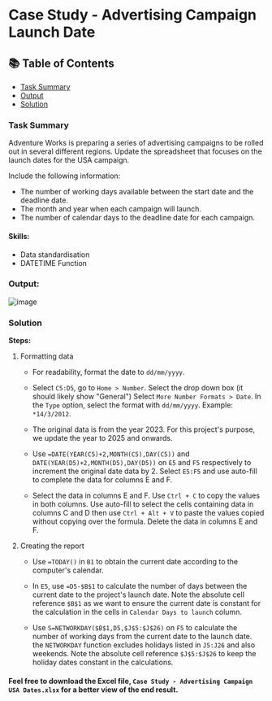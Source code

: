 # Case Study - Advertising Campaign Launch Date
## 📚 Table of Contents
- [Task Summary](#task-summary)
- [Output](#output)
- [Solution](#solution)

### Task Summary
Adventure Works is preparing a series of advertising campaigns to be rolled out in several different regions.
Update the spreadsheet that focuses on the launch dates for the USA campaign.

Include the following information:

- The number of working days available between the start date and the deadline date.
- The month and year when each campaign will launch.
- The number of calendar days to the deadline date for each campaign.

#### Skills:
- Data standardisation
- DATETIME Function

### Output:

![image](https://github.com/user-attachments/assets/6633f6c4-2363-4b65-be6d-347a7614aa75)

### Solution

**Steps:**

1. Formatting data
    - For readability, format the date to ```dd/mm/yyyy```.

    - Select ```C5:D5```, go to ```Home > Number```. Select the drop down box (it should likely show "General")  Select ```More Number Formats > Date```. In the ```Type``` option, select the format with ```dd/mm/yyyy```. Example: ```*14/3/2012```.

    - The original data is from the year 2023. For this project's purpose, we update the year to 2025 and onwards. 

    - Use ```=DATE(YEAR(C5)+2,MONTH(C5),DAY(C5))``` and ```DATE(YEAR(D5)+2,MONTH(D5),DAY(D5))``` on ```E5``` and ```F5``` respectively to increment the original date data by 2. Select ```E5:F5``` and use auto-fill to complete the data for columns E and F.

    - Select the data in columns E and F. Use ```Ctrl + C``` to copy the values in both columns. Use auto-fill to select the cells containing data in columns C and D then use ```Ctrl + Alt + V``` to paste the values copied without copying over the formula. Delete the data in columns E and F.

2. Creating the report
    - Use ```=TODAY()``` in ```B1``` to obtain the current date according to the computer's calendar.

    - In ```E5```, use ```=D5-$B$1``` to calculate the number of days between the current date to the project's launch date. Note the absolute cell reference ```$B$1``` as we want to ensure the current date is constant for the calculation in the cells in ```Calendar Days to launch``` column.

    - Use ```S=NETWORKDAY($B$1,D5,$J$5:$J$26)``` on ```F5``` to calculate the number of working days from the current date to the launch date. the ```NETWORKDAY``` function excludes holidays listed in ```J5:J26``` and also weekends. Note the absolute cell reference ```$J$5:$J$26``` to keep the holiday dates constant in the calculations.

#### Feel free to download the Excel file, ````Case Study - Advertising Campaign USA Dates.xlsx```` for a better view of the end result.
